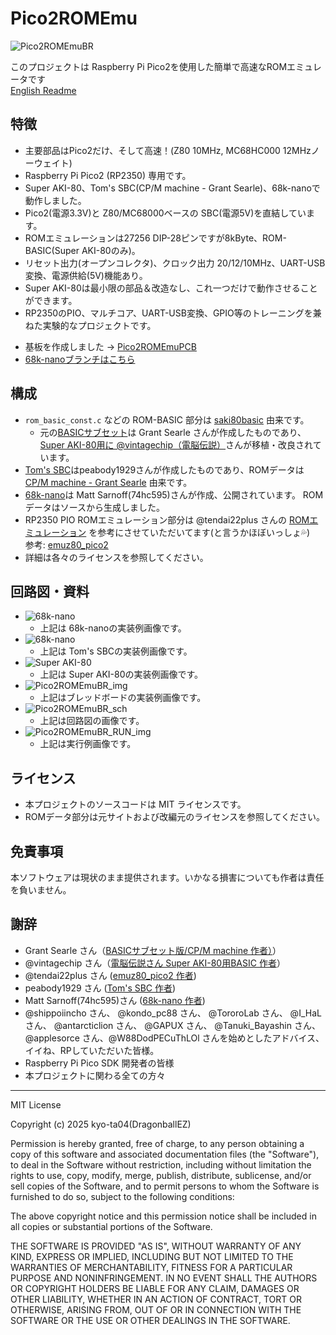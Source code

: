 # Pico2ROMEmu
![Pico2ROMEmuBR](./IMG/Pico2ROMEmuBR_title_img.jpg)
<!-- [Pico2ROMEmuBR](./IMG/Pico2ROMEmuPCB_68nano_img_2_1.jpg) -->
このプロジェクトは Raspberry Pi Pico2を使用した簡単で高速なROMエミュレータです   
[English Readme](./README.en.md)
## 特徴
- 主要部品はPico2だけ、そして高速！(Z80 10MHz, MC68HC000 12MHzノーウェイト)
- Raspberry Pi Pico2 (RP2350) 専用です。
- Super AKI-80、Tom's SBC(CP/M machine - Grant Searle)、68k-nanoで動作しました。
- Pico2(電源3.3V)と Z80/MC68000ベースの SBC(電源5V)を直結しています。
- ROMエミュレーションは27256 DIP-28ピンですが8kByte、ROM-BASIC(Super AKI-80のみ)。
- リセット出力(オープンコレクタ)、クロック出力 20/12/10MHz、UART-USB変換、電源供給(5V)機能あり。
- Super AKI-80は最小限の部品＆改造なし、これ一つだけで動作させることができます。
- RP2350のPIO、マルチコア、UART-USB変換、GPIO等のトレーニングを兼ねた実験的なプロジェクトです。
<!-- - 基板を作成しました -> [Pico2ROMEmuPCB](./Pico2ROMEmuPCB/README.md) -->
- 基板を作成しました -> [Pico2ROMEmuPCB](./Pico2ROMEmuPCB/README.md)
- [68k-nanoブランチはこちら](https://github.com/kyo-ta04/Pico2ROMEmuBR/tree/68k-nano)

## 構成
- `rom_basic_const.c` などの ROM-BASIC 部分は [saki80basic](https://github.com/vintagechips/saki80basic) 由来です。
  - 元の[BASICサブセット](http://searle.x10host.com/cpm/index.html)は Grant Searle さんが作成したものであり、[Super AKI-80用に @vintagechip（電脳伝説）](https://vintagechips.wordpress.com/2025/04/24/saki80basic/)さんが移植・改良されています。
- [Tom's SBC](https://oshwlab.com/peabody1929/CPM_Z80_Board_REV_B_copy-76313012f79945d3b8b9d3047368abf7)はpeabody1929さんが作成したものであり、ROMデータは[CP/M machine - Grant Searle](http://searle.x10host.com/cpm/index.html) 由来です。
- [68k-nano](https://github.com/74hc595/68k-nano)は Matt Sarnoff(74hc595)さんが作成、公開されています。 ROMデータはソースから生成しました。
- RP2350 PIO ROMエミュレーション部分は @tendai22plus さんの [ROMエミュレーション](https://github.com/tendai22/emuz80_pico2/blob/main/doc/ROM_EMULATION.md) を参考にさせていただいてます(と言うかほぼいっしょ💦)　参考: [emuz80_pico2](https://github.com/tendai22/emuz80_pico2) 
- 詳細は各々のライセンスを参照してください。

## 回路図・資料
- ![68k-nano](./IMG/Pico2ROMEmu_68nano01.jpg)
  - 上記は 68k-nanoの実装例画像です。
- ![68k-nano](./IMG/Pico2ROMEmu_Toms01.jpg)
  - 上記は Tom's SBCの実装例画像です。
- ![Super AKI-80](./IMG/Pico2ROMEmu_SAKI01.jpg)
  - 上記は Super AKI-80の実装例画像です。
- ![Pico2ROMEmuBR_img](./IMG/Pico2ROMEmuBR_img.jpg)
  - 上記はブレッドボードの実装例画像です。
- ![Pico2ROMEmuBR_sch](./IMG/Pico2ROMEmuBR_sch.png)
  - 上記は回路図の画像です。
- ![Pico2ROMEmuBR_RUN_img](./IMG/Pico2ROMEmuBR_RUN_img.png)
  - 上記は実行例画像です。

## ライセンス
- 本プロジェクトのソースコードは MIT ライセンスです。
- ROMデータ部分は元サイトおよび改編元のライセンスを参照してください。

## 免責事項
本ソフトウェアは現状のまま提供されます。いかなる損害についても作者は責任を負いません。

## 謝辞
- Grant Searle さん（[BASICサブセット版/CP/M machine 作者）](http://searle.x10host.com/index.html)）
- @vintagechip さん（[電脳伝説さん Super AKI-80用BASIC 作者](https://vintagechips.wordpress.com/)）
- @tendai22plus さん ([emuz80_pico2  作者](https://github.com/tendai22/emuz80_pico2))
- peabody1929 さん ([Tom's SBC 作者](https://oshwlab.com/peabody1929/works))
- Matt Sarnoff(74hc595)さん ([68k-nano 作者](https://github.com/74hc595/68k-nano))
- @shippoiincho さん、 @kondo_pc88 さん、 @TororoLab さん、 @I_HaL さん、 @antarcticlion さん、 @GAPUX さん、 @Tanuki_Bayashin さん、 @applesorce さん、@W88DodPECuThLOl さんを始めとしたアドバイス、イイね、RPしていただいた皆様。
- Raspberry Pi Pico SDK 開発者の皆様
- 本プロジェクトに関わる全ての方々

---

MIT License

Copyright (c) 2025 kyo-ta04(DragonballEZ)

Permission is hereby granted, free of charge, to any person obtaining a copy
of this software and associated documentation files (the "Software"), to deal
in the Software without restriction, including without limitation the rights
to use, copy, modify, merge, publish, distribute, sublicense, and/or sell
copies of the Software, and to permit persons to whom the Software is
furnished to do so, subject to the following conditions:

The above copyright notice and this permission notice shall be included in all
copies or substantial portions of the Software.

THE SOFTWARE IS PROVIDED "AS IS", WITHOUT WARRANTY OF ANY KIND, EXPRESS OR
IMPLIED, INCLUDING BUT NOT LIMITED TO THE WARRANTIES OF MERCHANTABILITY,
FITNESS FOR A PARTICULAR PURPOSE AND NONINFRINGEMENT. IN NO EVENT SHALL THE
AUTHORS OR COPYRIGHT HOLDERS BE LIABLE FOR ANY CLAIM, DAMAGES OR OTHER
LIABILITY, WHETHER IN AN ACTION OF CONTRACT, TORT OR OTHERWISE, ARISING FROM,
OUT OF OR IN CONNECTION WITH THE SOFTWARE OR THE USE OR OTHER DEALINGS IN THE
SOFTWARE.
